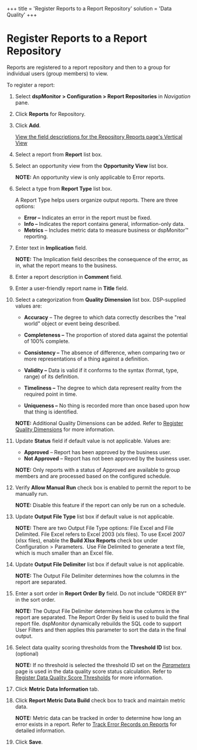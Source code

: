 +++
title = 'Register Reports to a Report Repository'
solution = 'Data Quality'
+++

# Register Reports to a Report Repository

Reports are registered to a report repository and then to a group for
individual users (group members) to view.

To register a report:

1.  Select **dspMonitor \> Configuration \> Report Repositories** in
    *Navigation* pane.

2.  Click **Reports** for Repository.

3.  Click **Add**.
    
    [View the field descriptions for the Repository Reports page's
    Vertical View](../Page_Desc/Repository_Reports_H.htm)

4.  Select a report from **Report** list box.

5.  Select an opportunity view from the **Opportunity View** list box.
    
    **NOTE:** An opportunity view is only applicable to Error reports.

6.  Select a type from **Report Type** list box.
    
    A Report Type helps users organize output reports. There are three
    options:
    
      - **Error –** Indicates an error in the report must be fixed.
      - **Info –** Indicates the report contains general,
        information-only data.
      - **Metrics** – Includes metric data to measure business or
        dspMonitor™ reporting.

7.  Enter text in **Implication** field.
    
    **NOTE:** The Implication field describes the consequence of the
    error, as in, what the report means to the business.

8.  Enter a report description in **Comment** field.

9.  Enter a user-friendly report name in **Title** field.

10. Select a categorization from **Quality Dimension** list box.
    DSP-supplied values are:
    
      - **Accuracy** – The degree to which data correctly describes the
        "real world" object or event being described.
    
      - **Completeness –** The proportion of stored data against the
        potential of 100% complete.
    
      - **Consistency –** The absence of difference, when comparing two
        or more representations of a thing against a definition.
    
      - **Validity –** Data is valid if it conforms to the syntax
        (format, type, range) of its definition.
    
      - **Timeliness –** The degree to which data represent reality from
        the required point in time.
    
      - **Uniqueness –** No thing is recorded more than once based upon
        how that thing is identified.
    
    **NOTE:** Additional Quality Dimensions can be added. Refer to
    [Register Quality
    Dimensions](Populate_Configuration_Tables.htm#Register_Quality_Dimensions)
    for more information.

11. Update **Status** field if default value is not applicable. Values
    are:
    
      - **Approved** – Report has been approved by the business user.
      - **Not Approved** – Report has not been approved by the business
        user.
    
    **NOTE:** Only reports with a status of Approved are available to
    group members and are processed based on the configured schedule.

12. Verify **Allow Manual Run** check box is enabled to permit the
    report to be manually run.
    
    **NOTE:** Disable this feature if the report can only be run on a
    schedule.

13. Update **Output File Type** list box if default value is not
    applicable.
    
    **NOTE:** There are two Output File Type options: File Excel and
    File Delimited. File Excel refers to Excel 2003 (xls files). To use
    Excel 2007 (xlsx files), enable the **Build Xlsx Reports** check box
    under Configuration \> Parameters.  Use File Delimited to generate a
    text file, which is much smaller than an Excel file.

14. Update **Output File Delimiter** list box if default value is not
    applicable.
    
    **NOTE:** The Output File Delimiter determines how the columns in
    the report are separated.

15. Enter a sort order in **Report Order By** field. Do not include
    “ORDER BY” in the sort order.
    
    **NOTE:** The Output File Delimiter determines how the columns in
    the report are separated. The Report Order By field is used to build
    the final report file. dspMonitor dynamically rebuilds the SQL code
    to support User Filters and then applies this parameter to sort the
    data in the final output.

16. Select data quality scoring thresholds from the **Threshold ID**
    list box. (optional)
    
    **NOTE:** If no threshold is selected the threshold ID set on the
    *[Parameters](../Page_Desc/Parameters.htm)* page is used in the data
    quality score status calculation. Refer to [Register Data Quality
    Score
    Thresholds](Populate_Configuration_Tables.htm#Register_Data_Quality_Score_Thresholds)
    for more information.

17. Click **Metric Data Information** tab.

18. Click **Report Metric Data Build** check box to track and maintain
    metric data.
    
    **NOTE:** Metric data can be tracked in order to determine how long
    an error exists in a report. Refer to [Track Error Records on
    Reports](Track_Error_Records_on_Reports.htm) for detailed
    information.

19. Click **Save**.
